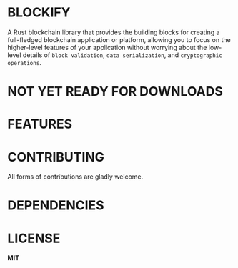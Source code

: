 # BLOCKIFY


A Rust blockchain library that provides the building blocks for creating a full-fledged blockchain application or platform, allowing you to focus on the higher-level features of your application without worrying about the low-level details of `block validation`, `data serialization`, and `cryptographic operations`.


# NOT YET READY FOR DOWNLOADS


# FEATURES







# CONTRIBUTING

All forms of contributions are gladly welcome.


# DEPENDENCIES


# LICENSE

**MIT**